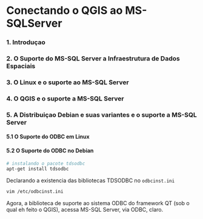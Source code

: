 # Conectando o QGIS ao MS-SQLServer

### 1. Introduçao
### 2. O Suporte do MS-SQL Server a Infraestrutura de Dados Espaciais
### 3. O Linux e o suporte ao MS-SQL Server
### 4. O QGIS e o suporte a MS-SQL Server
### 5. A Distribuiçao Debian e suas variantes e o suporte a MS-SQL Server
#### 5.1 O Suporte do ODBC em Linux
#### 5.2 O Suporte do ODBC no Debian
```bash
# instalando o pacote tdsodbc
apt-get install tdsodbc
```
Declarando a existencia das bibliotecas TDSODBC no `odbcinst.ini`

```bash
vim /etc/odbcinst.ini
```
Agora, a biblioteca de suporte ao sistema ODBC do framework QT (sob o qual eh feito o QGIS), acessa MS-SQL Server, via ODBC, claro.
